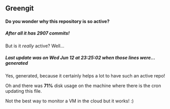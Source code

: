## Greengit

#### Do you wonder why this repository is so active?

##### After all it has 2907 commits!

But is it *really* active? Well...

##### Last update was on Wed Jun 12 at 23:25:02 when those lines were... generated

Yes, generated, because it certainly helps a lot to have such an active repo!

Oh and there was **71%** disk usage on the machine
where there is the cron updating this file.

Not the best way to monitor a VM in the cloud but it works! :)
